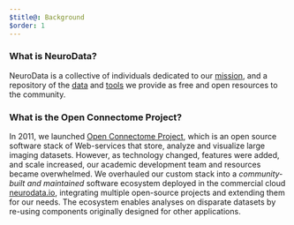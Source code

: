 ```yaml
---
$title@: Background
$order: 1
---
```


### What is NeuroData?

NeuroData is a collective of individuals dedicated to our <a href="{{g.url('/content/pages/about.html').path}}">mission</a>, and a repository of the <a href="{{g.url('/content/projects/ndcloud.html').path}}">data</a> and <a href="{{g.url('/content/pages/tools.html').path}}">tools</a> we provide as free and open resources to the community.

### What is the Open Connectome Project?

In 2011, we launched <a href="https://dl.acm.org/citation.cfm?doid=2484838.2484870" target="_blank" rel="noopener">Open Connectome Project</a>, which is an open source software stack of Web-services that store, analyze and visualize large imaging datasets. However, as technology changed, features were added, and scale increased, our academic development team and resources became overwhelmed. We overhauled our custom stack into a <em>community-built and maintained</em> software ecosystem deployed in the commercial cloud <a href="https://neurodata.io">neurodata.io</a>, integrating multiple open-source projects and extending them for our needs. The ecosystem enables analyses on disparate datasets by re-using components originally designed for other applications.